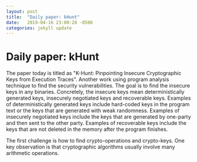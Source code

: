 ```yaml
---
layout: post
title:  "Daily paper: kHunt"
date:   2019-04-16 23:00:28 -0500
categories: jekyll update
---
```


# Daily paper: kHunt

The paper today is titled as "K-Hunt: Pinpointing Insecure Cryptographic Keys from Execution Traces". Another work using program analysis technique to find the security vulnerabilities. The goal is to find the insecure keys in any binaries. Concretely, the insecure keys mean deterministically generated keys, insecurely negotiated keys and recoverable keys. Examples of deterministically generated keys include hard-coded keys in the program text or the keys that are generated with weak randomness. Examples of insecurely negotiated keys include the keys that are generated by one-party and then sent to the other party. Examples of recoverable keys include the keys that are not deleted in the memory after the program finishes. 

The first challenge is how to find crypto-operations and crypto-keys. One key observation is that cryptographic algorithms usually involve many arithmetic operations. 
